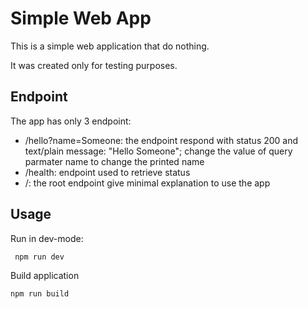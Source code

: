 # Simple Web App
This is a simple web application that do nothing.

It was created only for testing purposes.

## Endpoint

The app has only 3 endpoint:

* /hello?name=Someone: the endpoint respond with status 200 and text/plain message: "Hello Someone"; change the value of query parmater name to change the printed name
* /health: endpoint used to retrieve status
* /: the root endpoint give minimal explanation to use the app 


## Usage

Run in dev-mode:
```sh
 npm run dev
```

Build application
```sh
npm run build
```
